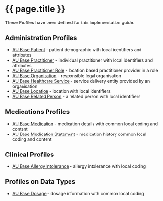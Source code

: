 # {{ page.title }}

These Profiles have been defined for this implementation guide.

## Administration Profiles
* [AU Base Patient](StructureDefinition-au-patient.html) - patient demographic with local identifiers and attributes 
* [AU Base Practitioner](StructureDefinition-au-practitioner.html) - individual practitioner with local identifiers and attributes
* [AU Base Practitioner Role](StructureDefinition-au-practitionerrole.html) - location based practitioner provider in a role
* [AU Base Organisation](StructureDefinition-au-organisation.html) - responsible legal organisation
* [AU Base Healthcare Service](StructureDefinition-au-healthcareservice.html) - service delivery entity provided by an organisation
* [AU Base Location](StructureDefinition-au-location.html) - location with local identifiers
* [AU Base Related Person](StructureDefinition-au-relatedperson.html) - a related person with local identifiers

## Medications Profiles
* [AU Base Medication](StructureDefinition-au-medication.html) - medication details with common local coding and content
* [AU Base Medication Statement](StructureDefinition-au-medicationstatement.html) - medication history common local coding and content


## Clinical Profiles
* [AU Base Allergy Intolerance](StructureDefinition-au-allergyintolerance.html) - allergy intolerance with local coding


## Profiles on Data Types
* [AU Base Dosage](StructureDefinition-au-dosage.html) - dosage information with common local coding

